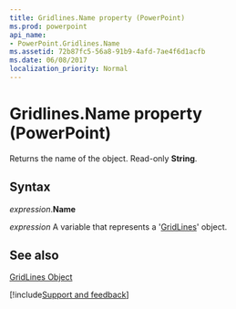 ```yaml
---
title: Gridlines.Name property (PowerPoint)
ms.prod: powerpoint
api_name:
- PowerPoint.Gridlines.Name
ms.assetid: 72b87fc5-56a8-91b9-4afd-7ae4f6d1acfb
ms.date: 06/08/2017
localization_priority: Normal
---
```



# Gridlines.Name property (PowerPoint)

Returns the name of the object. Read-only  **String**.


## Syntax

_expression_.**Name**

_expression_ A variable that represents a '[GridLines](PowerPoint.GridLines.md)' object.


## See also


[GridLines Object](PowerPoint.GridLines.md)

[!include[Support and feedback](~/includes/feedback-boilerplate.md)]